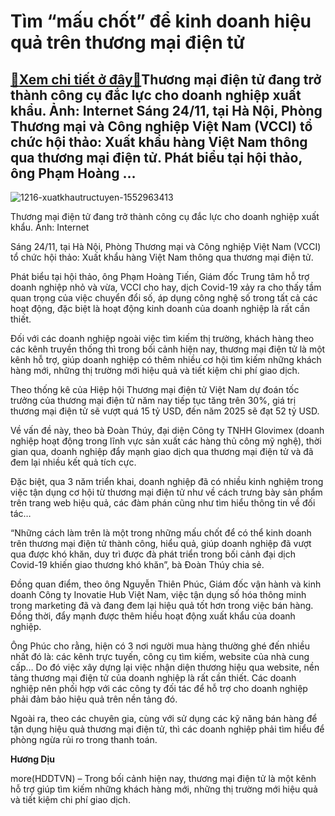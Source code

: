 Tìm “mấu chốt” để kinh doanh hiệu quả trên thương mại điện tử
=============================================================

[:gift:Xem chi tiết ở đây:gift:](https://hddtvn.com/tim-mau-chot-de-kinh-doanh-hieu-qua-tren-thuong-mai-dien-tu/)Thương mại điện tử đang trở thành công cụ đắc lực cho doanh nghiệp xuất khẩu. Ảnh: Internet Sáng 24/11, tại Hà Nội, Phòng Thương mại và Công nghiệp Việt Nam (VCCI) tổ chức hội thảo: Xuất khẩu hàng Việt Nam thông qua thương mại điện tử. Phát biểu tại hội thảo, ông Phạm Hoàng …
------------------------------------------------------------------------------------------------------------------------------------------------------------------------------------------------------------------------------------------------------------------------------------





![1216-xuatkhautructuyen-1552963413](https://hddtvn.com/wp-content/uploads/2021/01/1216_xuatkhautructuyen-1552963413.jpg "Thương mại điện tử đang trở thành công cụ đắc lực cho doanh nghiệp xuất khẩu. Ảnh: Internet")


Thương mại điện tử đang trở thành công cụ đắc lực cho doanh nghiệp xuất khẩu. Ảnh: Internet



Sáng 24/11, tại Hà Nội, Phòng Thương mại và Công nghiệp Việt Nam (VCCI) tổ chức hội thảo: Xuất khẩu hàng Việt Nam thông qua thương mại điện tử.


Phát biểu tại hội thảo, ông Phạm Hoàng Tiến, Giám đốc Trung tâm hỗ trợ doanh nghiệp nhỏ và vừa, VCCI cho hay, dịch Covid-19 xảy ra cho thấy tầm quan trọng của việc chuyển đổi số, áp dụng công nghệ số trong tất cả các hoạt động, đặc biệt là hoạt động kinh doanh của doanh nghiệp là rất cần thiết.


Đối với các doanh nghiệp ngoài việc tìm kiếm thị trường, khách hàng theo các kênh truyền thống thì trong bối cảnh hiện nay, thương mại điện tử là một kênh hỗ trợ, giúp doanh nghiệp có thêm nhiều cơ hội tìm kiếm những khách hàng mới, những thị trường mới hiệu quả và tiết kiệm chi phí giao dịch.


Theo thống kê của Hiệp hội Thương mại điện tử Việt Nam dự đoán tốc trưởng của thương mại điện tử năm nay tiếp tục tăng trên 30%, giá trị thương mại điện tử sẽ vượt quá 15 tỷ USD, đến năm 2025 sẽ đạt 52 tỷ USD.


Về vấn đề này, theo bà Đoàn Thúy, đại diện Công ty TNHH Glovimex (doanh nghiệp hoạt động trong lĩnh vực sản xuất các hàng thủ công mỹ nghệ), thời gian qua, doanh nghiệp đẩy mạnh giao dịch qua thương mại điện tử và đã đem lại nhiều kết quả tích cực.


Đặc biệt, qua 3 năm triển khai, doanh nghiệp đã có nhiều kinh nghiệm trong việc tận dụng cơ hội từ thương mại điện tử như về cách trưng bày sản phẩm trên trang web hiệu quả, các đàm phán cũng như tìm hiểu thông tin về đối tác…


“Những cách làm trên là một trong những mấu chốt để có thể kinh doanh trên thương mại điện tử thành công, hiểu quả, giúp doanh nghiệp đã vượt qua được khó khăn, duy trì được đà phát triển trong bối cảnh đại dịch Covid-19 khiến giao thương khó khăn”, bà Đoàn Thúy chia sẻ.


Đồng quan điểm, theo ông Nguyễn Thiên Phúc, Giám đốc vận hành và kinh doanh Công ty Inovatie Hub Việt Nam, việc tận dụng số hóa thông minh trong marketing đã và đang đem lại hiệu quả tốt hơn trong việc bán hàng. Đồng thời, đẩy mạnh được thêm hiều hoạt động xuất khẩu của doanh nghiệp.


Ông Phúc cho rằng, hiện có 3 nơi người mua hàng thường ghé đến nhiều nhất đó là: các kênh trực tuyến, công cụ tìm kiếm, website của nhà cung cấp… Do đó việc xây dựng lại việc nhận diện thương hiệu qua website, nền tảng thương mại điện tử của doanh nghiệp là rất cần thiết. Các doanh nghiệp nên phối hợp với các công ty đối tác để hỗ trợ cho doanh nghiệp phải đảm bảo hiệu quả trên nền tảng đó.


Ngoài ra, theo các chuyên gia, cùng với sử dụng các kỹ năng bán hàng để tận dụng hiệu quả thương mại điện tử, thì các doanh nghiệp phải tìm hiểu để phòng ngừa rủi ro trong thanh toán.




**Hương Dịu**



more(HDDTVN) – Trong bối cảnh hiện nay, thương mại điện tử là một kênh hỗ trợ giúp tìm kiếm những khách hàng mới, những thị trường mới hiệu quả và tiết kiệm chi phí giao dịch.

